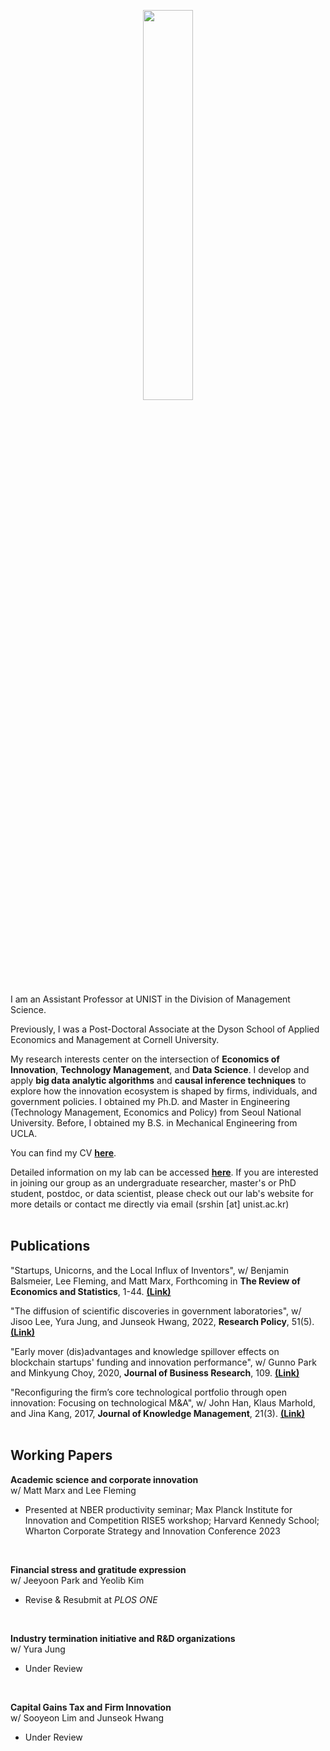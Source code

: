 <link rel="stylesheet" type="text/css" href="assets/css/style.css">

<p align="center"><img src="https://github.com/user-attachments/assets/dfd59580-f32b-4bb9-b6cc-85bf842bfa39" width="40%" height="40%"></p> 

I am an Assistant Professor at UNIST in the Division of Management Science. 

Previously, I was a Post-Doctoral Associate at the Dyson School of Applied Economics and Management at Cornell University. 

My research interests center on the intersection of **Economics of Innovation**, **Technology Management**, and **Data Science**. I develop and apply **big data analytic algorithms** and **causal inference techniques** to explore how the innovation ecosystem is shaped by firms, individuals, and government policies. I obtained my Ph.D. and Master in Engineering (Technology Management, Economics and Policy) from Seoul National University. Before, I obtained my B.S. in Mechanical Engineering from UCLA.

You can find my CV [**here**](https://www.dropbox.com/scl/fi/g2by1l7mo5tdkm0n0thbu/CV_SRShin.pdf?rlkey=8i8hife27fhpbzqnh7xi4nm2m&st=rkt0ib2t&dl=0).

Detailed information on my lab can be accessed [**here**](https://sites.google.com/view/unistdme). If you are interested in joining our group as an undergraduate researcher, master's or PhD student, postdoc, or data scientist, please check out our lab's website for more details or contact me directly via email (srshin [at] unist.ac.kr)
<br/>
<br/>

## **Publications**
"Startups, Unicorns, and the Local Influx of Inventors", w/ Benjamin Balsmeier, Lee Fleming, and Matt Marx, Forthcoming in **The Review of Economics and Statistics**, 1-44. [**(Link)**](https://direct.mit.edu/rest/article-abstract/doi/10.1162/rest_a_01547/127748/Startups-Unicorns-and-the-Local-Influx-of?redirectedFrom=fulltext)

"The diffusion of scientific discoveries in government laboratories", w/ Jisoo Lee, Yura Jung, and Junseok Hwang, 2022, **Research Policy**, 51(5). [**(Link)**](https://doi.org/10.1016/j.respol.2022.104496)

"Early mover (dis)advantages and knowledge spillover effects on blockchain startups' funding and innovation performance", w/ Gunno Park and Minkyung Choy, 2020, **Journal of Business Research**, 109. [**(Link)**](https://doi.org/10.1016/j.jbusres.2019.11.068)

"Reconfiguring the firm’s core technological portfolio through open innovation: Focusing on technological M&A", w/ John Han, Klaus Marhold, and Jina Kang, 2017, **Journal of Knowledge Management**, 21(3). [**(Link)**](https://doi.org/10.1108/JKM-07-2016-0295)
<br/>
<br/>

## **Working Papers**
**Academic science and corporate innovation**
<br/>w/ Matt Marx and Lee Fleming
- Presented at NBER productivity seminar; Max Planck Institute for Innovation and Competition RISE5 workshop; Harvard Kennedy School; Wharton Corporate Strategy and Innovation Conference 2023
<br/>

**Financial stress and gratitude expression**
<br/>w/ Jeeyoon Park and Yeolib Kim
- Revise & Resubmit at *PLOS ONE*
<br/>

**Industry termination initiative and R&D organizations**
<br/>w/ Yura Jung
- Under Review
<br/>

**Capital Gains Tax and Firm Innovation**
<br/>w/ Sooyeon Lim and Junseok Hwang
- Under Review
<br/>
<br/>
